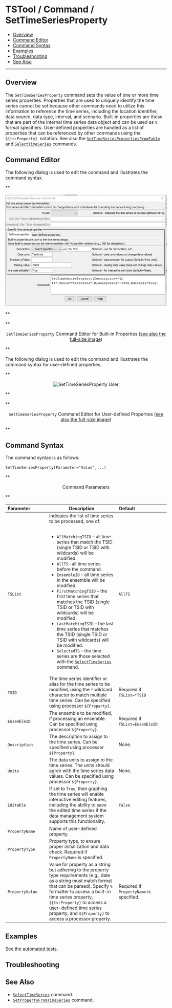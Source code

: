 # TSTool / Command / SetTimeSeriesProperty #

* [Overview](#overview)
* [Command Editor](#command-editor)
* [Command Syntax](#command-syntax)
* [Examples](#examples)
* [Troubleshooting](#troubleshooting)
* [See Also](#see-also)

-------------------------

## Overview ##

The `SetTimeSeriesProperty` command sets the value of one or more time series properties.
Properties that are used to uniquely identify the time series cannot be set because other commands
need to utilize this information to reference the time series,
including the location identifier, data source, data type, interval, and scenario.
Built-in properties are those that are part of the internal time series data object and can be used as `%` format specifiers.
User-defined properties are handled as a list of properties that can be referenced by other commands using the `${ts:Property} `notation.
See also the [`SetTimeSeriesPropertiesFromTable`](../SetTimeSeriesPropertiesFromTable/SetTimeSeriesPropertiesFromTable.md) and
[`SelectTimeSeries`](../SelectTimeSeries/SelectTimeSeries.md) commands.  

## Command Editor ##

The following dialog is used to edit the command and illustrates the command syntax.

**<p style="text-align: center;">
![SetTimeSeriesProperty](SetTimeSeriesProperty.png)
</p>**

**<p style="text-align: center;">
`SetTimeSeriesProperty` Command Editor for Built-in Properties (<a href="../SetTimeSeriesProperty.png">see also the full-size image</a>)
</p>**

The following dialog is used to edit the command and illustrates the command syntax for user-defined properties.

**<p style="text-align: center;">
![SetTimeSeriesProperty User](SetTimeSeriesProperty_User.png)
</p>**

**<p style="text-align: center;">
`SetTimeSeriesProperty` Command Editor for User-defined Properties (<a href="../SetTimeSeriesProperty_User.png">see also the full-size image</a>)
</p>**

## Command Syntax ##

The command syntax is as follows:

```text
SetTimeSeriesProperty(Parameter="Value",...)
```
**<p style="text-align: center;">
Command Parameters
</p>**

| **Parameter**&nbsp;&nbsp;&nbsp;&nbsp;&nbsp;&nbsp;&nbsp;&nbsp;&nbsp;&nbsp;&nbsp;&nbsp; | **Description** | **Default**&nbsp;&nbsp;&nbsp;&nbsp;&nbsp;&nbsp;&nbsp;&nbsp;&nbsp;&nbsp;&nbsp;&nbsp;&nbsp;&nbsp;&nbsp;&nbsp;&nbsp;&nbsp;&nbsp;&nbsp;&nbsp;&nbsp;&nbsp;&nbsp; |
| --------------|-----------------|----------------- |
|`TSList`|Indicates the list of time series to be processed, one of:<br><br><ul><li>`AllMatchingTSID` – all time series that match the TSID (single TSID or TSID with wildcards) will be modified.</li><li>`AllTS`– all time series before the command.</li><li>`EnsembleID` – all time series in the ensemble will be modified.</li><li>`FirstMatchingTSID` – the first time series that matches the TSID (single TSID or TSID with wildcards) will be modified.</li><li>`LastMatchingTSID` – the last time series that matches the TSID (single TSID or TSID with wildcards) will be modified.</li><li>`SelectedTS` – the time series are those selected with the [`SelectTimeSeries`](../SelectTimeSeries/SelectTimeSeries.md) command.|`AllTS`|
|`TSID`|The time series identifier or alias for the time series to be modified, using the `*` wildcard character to match multiple time series.  Can be specified using processor `${Property}`.|Required if `TSList=*TSID`|
|`EnsembleID`|The ensemble to be modified, if processing an ensemble.  Can be specified using processor `${Property}`.|Required if `TSList=EnsembleID`|
|`Description`|The description to assign to the time series.  Can be specified using processor `${Property}`.|None.|
|`Units`|The data units to assign to the time series.  The units should agree with the time series data values.  Can be specified using processor `${Property}`.|None.|
|`Editable`|If set to `True`, then graphing the time series will enable interactive editing features, including the ability to save the edited time series if the data management system supports this functionality.|`False`|
|`PropertyName`|Name of user-defined property.||
|`PropertyType`|Property type, to ensure proper initialization and data check.	Required if `PropertyName` is specified.
|`PropertyValue`|Value for property as a string but adhering to the property type requirements (e.g., date as a string must match format that can be parsed).  Specify `%` formatter to access a built-in time series property, `${ts:Property}` to access a user-defined time series property, and `${Property}` to access a processor property.|Required if `PropertyName` is specified.|

## Examples ##

See the [automated tests](https://github.com/OpenCDSS/cdss-app-tstool-test/tree/master/test/commands/SetTimeSeriesProperty).

## Troubleshooting ##

## See Also ##

* [`SelectTimeSeries`](../SelectTimeSeries/SelectTimeSeries.md) command.
* [`SetPropertyFromTimeSeries`](../SetPropertyFromTimeSeries/SetPropertyFromTimeSeries.md) command.

